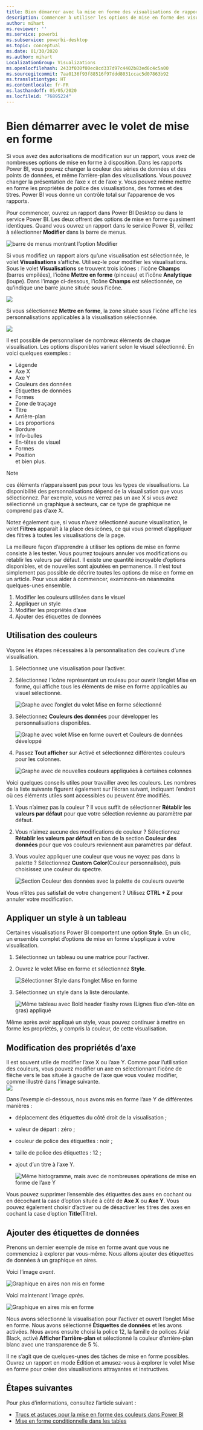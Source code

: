 ```yaml
---
title: Bien démarrer avec la mise en forme des visualisations de rapport
description: Commencer à utiliser les options de mise en forme des visualisations de rapport
author: mihart
ms.reviewer: ''
ms.service: powerbi
ms.subservice: powerbi-desktop
ms.topic: conceptual
ms.date: 01/30/2020
ms.author: mihart
LocalizationGroup: Visualizations
ms.openlocfilehash: 2433f030f00ec8cd337d97c4402b83ed6c4c5a00
ms.sourcegitcommit: 7aa0136f93f88516f97ddd8031ccac5d07863b92
ms.translationtype: HT
ms.contentlocale: fr-FR
ms.lasthandoff: 05/05/2020
ms.locfileid: "76895224"
---
```

# <a name="getting-started-with-the-formatting-pane"></a>Bien démarrer avec le volet de mise en forme
Si vous avez des autorisations de modification sur un rapport, vous avez de nombreuses options de mise en forme à disposition. Dans les rapports Power BI, vous pouvez changer la couleur des séries de données et des points de données, et même l’arrière-plan des visualisations. Vous pouvez changer la présentation de l’axe x et de l’axe y. Vous pouvez même mettre en forme les propriétés de police des visualisations, des formes et des titres. Power BI vous donne un contrôle total sur l’apparence de vos rapports.

Pour commencer, ouvrez un rapport dans Power BI Desktop ou dans le service Power BI. Les deux offrent des options de mise en forme quasiment identiques. Quand vous ouvrez un rapport dans le service Power BI, veillez à sélectionner **Modifier** dans la barre de menus. 

![barre de menus montrant l’option Modifier](media/service-getting-started-with-color-formatting-and-axis-properties/power-bi-edit.png)

Si vous modifiez un rapport alors qu’une visualisation est sélectionnée, le volet **Visualisations** s’affiche. Utilisez-le pour modifier les visualisations. Sous le volet **Visualisations** se trouvent trois icônes : l’icône **Champs** (barres empilées), l’icône **Mettre en forme** (pinceau) et l’icône **Analytique** (loupe). Dans l’image ci-dessous, l’icône **Champs** est sélectionnée, ce qu’indique une barre jaune située sous l’icône.

![](media/service-getting-started-with-color-formatting-and-axis-properties/power-bi-format.png)

Si vous sélectionnez **Mettre en forme**, la zone située sous l’icône affiche les personnalisations applicables à la visualisation sélectionnée.  

![](media/service-getting-started-with-color-formatting-and-axis-properties/power-bi-format-selected.png)

Il est possible de personnaliser de nombreux éléments de chaque visualisation. Les options disponibles varient selon le visuel sélectionné. En voici quelques exemples :

* Légende
* Axe X
* Axe Y
* Couleurs des données
* Étiquettes de données
* Formes
* Zone de traçage
* Titre
* Arrière-plan
* Les proportions
* Bordure
* Info-bulles
* En-têtes de visuel
* Formes
* Position    
et bien plus.


> [!NOTE]
>  
> ces éléments n’apparaissent pas pour tous les types de visualisations. La disponibilité des personnalisations dépend de la visualisation que vous sélectionnez. Par exemple, vous ne verrez pas un axe X si vous avez sélectionné un graphique à secteurs, car ce type de graphique ne comprend pas d’axe X.

Notez également que, si vous n’avez sélectionné aucune visualisation, le volet **Filtres** apparaît à la place des icônes, ce qui vous permet d’appliquer des filtres à toutes les visualisations de la page.

La meilleure façon d’apprendre à utiliser les options de mise en forme consiste à les tester. Vous pourrez toujours annuler vos modifications ou rétablir les valeurs par défaut. Il existe une quantité incroyable d’options disponibles, et de nouvelles sont ajoutées en permanence. Il n’est tout simplement pas possible de décrire toutes les options de mise en forme en un article. Pour vous aider à commencer, examinons-en néanmoins quelques-unes ensemble. 

1. Modifier les couleurs utilisées dans le visuel   
2. Appliquer un style    
3. Modifier les propriétés d’axe    
4. Ajouter des étiquettes de données    




## <a name="working-with-colors"></a>Utilisation des couleurs

Voyons les étapes nécessaires à la personnalisation des couleurs d’une visualisation.

1. Sélectionnez une visualisation pour l’activer.

2. Sélectionnez l’icône représentant un rouleau pour ouvrir l’onglet Mise en forme, qui affiche tous les éléments de mise en forme applicables au visuel sélectionné.

    ![Graphe avec l’onglet du volet Mise en forme sélectionné](media/service-getting-started-with-color-formatting-and-axis-properties/power-bi-formatting.png)

3. Sélectionnez **Couleurs des données** pour développer les personnalisations disponibles.  

    ![Graphe avec volet Mise en forme ouvert et Couleurs de données développé](media/service-getting-started-with-color-formatting-and-axis-properties/power-bi-data-colors.png)

4. Passez **Tout afficher** sur Activé et sélectionnez différentes couleurs pour les colonnes.

    ![Graphe avec de nouvelles couleurs appliquées à certaines colonnes](media/service-getting-started-with-color-formatting-and-axis-properties/power-bi-change-colors.png)

Voici quelques conseils utiles pour travailler avec les couleurs. Les nombres de la liste suivante figurent également sur l’écran suivant, indiquant l’endroit où ces éléments utiles sont accessibles ou peuvent être modifiés.

1. Vous n’aimez pas la couleur ? Il vous suffit de sélectionner **Rétablir les valeurs par défaut** pour que votre sélection revienne au paramètre par défaut. 

2. Vous n’aimez aucune des modifications de couleur ? Sélectionnez **Rétablir les valeurs par défaut** en bas de la section **Couleur des données** pour que vos couleurs reviennent aux paramètres par défaut. 

3. Vous voulez appliquer une couleur que vous ne voyez pas dans la palette ? Sélectionnez **Custom Color**(Couleur personnalisée), puis choisissez une couleur du spectre.  

   ![Section Couleur des données avec la palette de couleurs ouverte](media/service-getting-started-with-color-formatting-and-axis-properties/power-bi-color-extras.png)

Vous n’êtes pas satisfait de votre changement ? Utilisez **CTRL + Z** pour annuler votre modification.

## <a name="applying-a-style-to-a-table"></a>Appliquer un style à un tableau
Certaines visualisations Power BI comportent une option **Style**. En un clic, un ensemble complet d’options de mise en forme s’applique à votre visualisation. 

1. Sélectionnez un tableau ou une matrice pour l’activer.   
1. Ouvrez le volet Mise en forme et sélectionnez **Style**.

   ![Sélectionner Style dans l’onglet Mise en forme](media/service-getting-started-with-color-formatting-and-axis-properties/power-bi-style.png)


1. Sélectionnez un style dans la liste déroulante. 

   ![Même tableau avec Bold header flashy rows (Lignes fluo d’en-tête en gras) appliqué](media/service-getting-started-with-color-formatting-and-axis-properties/power-bi-style-flashy.png)

Même après avoir appliqué un style, vous pouvez continuer à mettre en forme les propriétés, y compris la couleur, de cette visualisation.


## <a name="changing-axis-properties"></a>Modification des propriétés d’axe

Il est souvent utile de modifier l’axe X ou l’axe Y. Comme pour l’utilisation des couleurs, vous pouvez modifier un axe en sélectionnant l’icône de flèche vers le bas située à gauche de l’axe que vous voulez modifier, comme illustré dans l’image suivante.  
![](media/service-getting-started-with-color-formatting-and-axis-properties/power-bi-y-axis.png)

Dans l’exemple ci-dessous, nous avons mis en forme l’axe Y de différentes manières :
- déplacement des étiquettes du côté droit de la visualisation ;

- valeur de départ : zéro ;

- couleur de police des étiquettes : noir ;

- taille de police des étiquettes : 12 ;

- ajout d’un titre à l’axe Y.


    ![Même histogramme, mais avec de nombreuses opérations de mise en forme de l’axe Y](media/service-getting-started-with-color-formatting-and-axis-properties/power-bi-axis-changes.png)

Vous pouvez supprimer l’ensemble des étiquettes des axes en cochant ou en décochant la case d’option située à côté de **Axe X** ou **Axe Y**. Vous pouvez également choisir d’activer ou de désactiver les titres des axes en cochant la case d’option **Title**(Titre).  



## <a name="adding-data-labels"></a>Ajouter des étiquettes de données    

Prenons un dernier exemple de mise en forme avant que vous ne commenciez à explorer par vous-même.  Nous allons ajouter des étiquettes de données à un graphique en aires. 

Voici l’image *avant*. 

![Graphique en aires non mis en forme](media/service-getting-started-with-color-formatting-and-axis-properties/power-bi-area-chart.png)


Voici maintenant l’image *après*.

![Graphique en aires mis en forme](media/service-getting-started-with-color-formatting-and-axis-properties/power-bi-data-labels.png)

Nous avons sélectionné la visualisation pour l’activer et ouvert l’onglet Mise en forme.  Nous avons sélectionné **Étiquettes de données** et les avons activées. Nous avons ensuite choisi la police 12, la famille de polices Arial Black, activé **Afficher l’arrière-plan** et sélectionné la couleur d’arrière-plan blanc avec une transparence de 5 %.

Il ne s’agit que de quelques-unes des tâches de mise en forme possibles. Ouvrez un rapport en mode Édition et amusez-vous à explorer le volet Mise en forme pour créer des visualisations attrayantes et instructives.

## <a name="next-steps"></a>Étapes suivantes
Pour plus d’informations, consultez l’article suivant :  

* [Trucs et astuces pour la mise en forme des couleurs dans Power BI](service-tips-and-tricks-for-color-formatting.md)  
* [Mise en forme conditionnelle dans les tables](../desktop-conditional-table-formatting.md)

